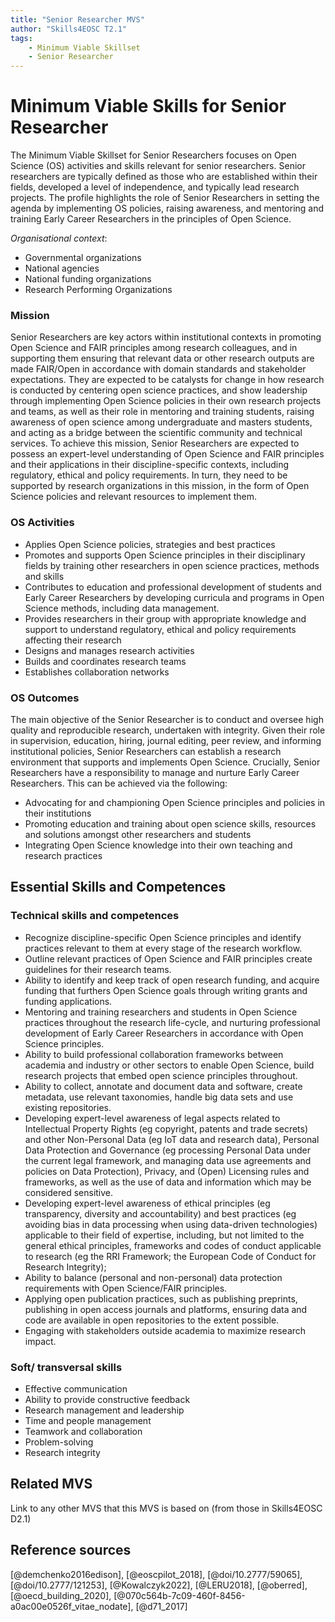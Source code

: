 ```yaml
---
title: "Senior Researcher MVS"
author: "Skills4EOSC T2.1"
tags: 
    - Minimum Viable Skillset
    - Senior Researcher
---
```


# Minimum Viable Skills for **Senior Researcher**

The Minimum Viable Skillset for Senior Researchers focuses on Open Science (OS) activities and skills relevant for senior researchers. Senior researchers are typically defined as those who are established within their fields, developed a level of independence, and typically lead research projects. The profile highlights the role of Senior Researchers in setting the agenda by implementing OS policies, raising awareness, and mentoring and training Early Career Researchers in the principles of Open Science.

*Organisational context*:

- Governmental organizations
- National agencies
- National funding organizations
- Research Performing Organizations


### Mission
Senior Researchers are key actors within institutional contexts in promoting Open Science and FAIR principles among research colleagues, and in supporting them ensuring that relevant data or other research outputs are made FAIR/Open in accordance with domain standards and stakeholder expectations. They are expected to be catalysts for change in how research is conducted by centering open science practices, and show leadership through implementing Open Science policies in their own research projects and teams, as well as their role in mentoring and training students, raising awareness of open science among undergraduate and masters students, and acting as a bridge between the scientific community and technical services. To achieve this mission, Senior Researchers are expected to possess an expert-level understanding of Open Science  and FAIR principles and their applications in their discipline-specific contexts, including regulatory, ethical and policy requirements. In turn, they need to be supported by research organizations in this mission, in the form of Open Science policies and relevant resources to implement them. 

### OS Activities 
- Applies Open Science policies, strategies and best practices
- Promotes and supports Open Science principles in their disciplinary fields by training other researchers in open science practices, methods and skills
- Contributes to education and professional development of students and Early Career Researchers by developing curricula and programs in Open Science methods, including data management. 
- Provides researchers in their group with appropriate knowledge and support to understand regulatory, ethical and  policy requirements affecting their research
- Designs and manages research activities 
- Builds and coordinates research teams
- Establishes collaboration networks

### OS Outcomes
The main objective of the Senior Researcher is to conduct and oversee high quality and reproducible research, undertaken with integrity. Given their role in supervision, education, hiring, journal editing, peer review, and informing institutional policies, Senior Researchers can establish a research environment that supports and implements Open Science. Crucially, Senior Researchers have a responsibility to manage and nurture Early Career Researchers. This can be achieved via the following:

- Advocating for and championing Open Science principles and policies in their institutions
- Promoting education and training about open science skills, resources and solutions amongst other researchers and students 
- Integrating Open Science knowledge into their own teaching and research practices

## Essential Skills and Competences

### Technical skills and competences

- Recognize discipline-specific Open Science principles and identify practices relevant to them at every stage of the research workflow. 
- Outline relevant practices  of Open Science and FAIR principles create guidelines for their research teams. 
- Ability to identify and keep track of open research funding, and acquire funding that furthers Open Science goals through writing grants and funding applications.
- Mentoring and training researchers and students in Open Science practices throughout the research life-cycle, and nurturing professional development of Early Career Researchers in accordance with Open Science principles.
- Ability to build professional collaboration frameworks between academia and industry or other sectors to enable Open Science, build research projects that embed open science principles throughout.
- Ability to collect, annotate and document data and software, create metadata, use relevant taxonomies, handle big data sets and use existing repositories.
- Developing expert-level awareness of legal aspects related to Intellectual Property Rights (eg copyright, patents and trade secrets) and other Non-Personal Data (eg IoT data and research data), Personal Data Protection and Governance (eg processing Personal Data under the current legal framework, and managing data use agreements and policies on Data Protection), Privacy, and (Open) Licensing rules and frameworks, as well as the use of data and information which may be considered sensitive.
- Developing expert-level awareness of ethical principles (eg transparency, diversity and accountability) and best practices (eg avoiding bias in data processing when using data-driven technologies) applicable to their field of expertise, including, but not limited to the general ethical principles, frameworks and codes of conduct applicable to research (eg the RRI Framework; the European Code of Conduct for Research Integrity);
- Ability to balance (personal and non-personal) data protection requirements with Open Science/FAIR principles.
- Applying open publication practices, such as publishing preprints, publishing in open access journals and platforms, ensuring data and code are available in open repositories to the extent possible.  
- Engaging with stakeholders outside academia to maximize research impact.

### Soft/ transversal skills

- Effective communication 
- Ability to provide constructive feedback
- Research management and leadership
- Time and people management
- Teamwork and collaboration
- Problem-solving
- Research integrity 

## Related MVS
Link to any other MVS that this MVS is based on (from those in Skills4EOSC D2.1)

## Reference sources

[@demchenko2016edison], [@eoscpilot_2018], [@doi/10.2777/59065], [@doi/10.2777/121253], [@Kowalczyk2022], [@LERU2018], [@oberred], [@oecd_building_2020], [@070c564b-7c09-460f-8456-a0ac00e0526f_vitae_nodate], [@d71_2017]
